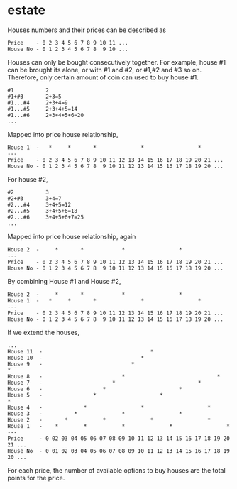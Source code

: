 # estate

Houses numbers and their prices can be described as 

```
Price    - 0 2 3 4 5 6 7 8 9 10 11 ...
House No - 0 1 2 3 4 5 6 7 8  9 10 ...
```

Houses can only be bought consecutively together. For example, house #1 can be brought its alone, or with #1 and #2, or #1,#2 and #3 so on. Therefore, only certain amount of coin can used to buy house #1.

```
#1          2
#1+#3       2+3=5
#1...#4     2+3+4=9
#1...#5     2+3+4+5=14
#1...#6     2+3+4+5+6=20
...
```

Mapped into price house relationship,

```
House 1  -   *     *       *              *                 *
---
Price    - 0 2 3 4 5 6 7 8 9 10 11 12 13 14 15 16 17 18 19 20 21 ...
House No - 0 1 2 3 4 5 6 7 8  9 10 11 12 13 14 15 16 17 18 19 20 ...
```

For house #2,

```
#2          3
#2+#3       3+4=7
#2...#4     3+4+5=12
#2...#5     3+4+5+6=18
#2...#6     3+4+5+6+7=25
...
```

Mapped into price house relationship, again

```
House 2  -     *       *            *                 *
---
Price    - 0 2 3 4 5 6 7 8 9 10 11 12 13 14 15 16 17 18 19 20 21 ...
House No - 0 1 2 3 4 5 6 7 8  9 10 11 12 13 14 15 16 17 18 19 20 ...
```

By combining House #1 and House #2,

```
House 2  -     *       *            *                 *
House 1  -   *     *       *              *                 *
---
Price    - 0 2 3 4 5 6 7 8 9 10 11 12 13 14 15 16 17 18 19 20 21 ...
House No - 0 1 2 3 4 5 6 7 8  9 10 11 12 13 14 15 16 17 18 19 20 ...
```

If we extend the houses,

```
...
House 11  -                                  *
House 10  -                               *
House 9   -                            *                                *
House 8   -                         *                             *
House 7   -                      *                          *
House 6   -                   *                       *
House 5   -                *                    *                       *
House 4   -             *                 *                    *
House 3   -          *              *                 *
House 2   -       *           *              *                 *
House 1   -    *        *           *              *                 *
---                                                             
Price     - 0 02 03 04 05 06 07 08 09 10 11 12 13 14 15 16 17 18 19 20 21 ...
House No  - 0 01 02 03 04 05 06 07 08 09 10 11 12 13 14 15 16 17 18 19 20 ...
```

For each price, the number of available options to buy houses are the total points for the price.
